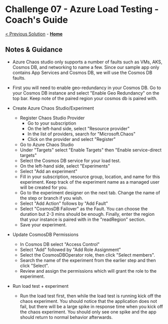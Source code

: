 # Challenge 07 - Azure Load Testing - Coach's Guide 

[< Previous Solution](./Solution-06.md) - **[Home](./README.md)**

## Notes & Guidance
- Azure Chaos studio only supports a number of faults such as VMs, AKS, Cosmos DB, and networking to name a few.  Since our sample app only contains App Services and Cosmos DB, we will use the Cosmos DB faults.
- First you will need to enable geo-redundancy in your Cosmos DB.  Go to your Cosmos DB instance and select "Enable Geo Redundancy" on the top bar.  Keep note of the paired region your cosmos db is paired with.
- Create Azure Chaos Studio/Experiment
    - Register Chaos Studio Provider
        - Go to your subscription
        - On the left-hand side, select "Resource provider"
        - In the list of providers, search for "Microsoft.Chaos"
        - Click on the provider and select "Register"
    - Go to Azure Chaos Studio
    - Under "Targets" select "Enable Targets" then "Enable service-direct targets"
    - Select the Cosmos DB service for your load test.
    - On the left-hand side, select "Experiments"
    - Select "Add an experiment"
    - Fill in your subscription, resource group, location, and name for this experiment.  Keep track of the experiment name as a managed user will be created for you.
    - Go to the experiment designer on the next tab.  Change the name of the step or branch if you wish.
    - Select "Add Action" follows by "Add Fault"
    - Select "CosmosDB Failover" as the Fault.  You can choose the duration but 2-3 mins should be enough.  Finally, enter the region that your instance is paired with in the "readRegion" section.
    - Save your experiment.
- Update CosmosDB Permissions
    - In Cosmos DB select "Access Control"
    - Select "Add" followed by "Add Role Assignment"
    - Select the CosmosDBOperator role, then click "Select members".
    - Search the name of the experiment from the earlier step and then click "Select".
    - Review and assign the permissions which will grant the role to the experiment.

- Run load test + experiment
    - Run the load test first, then while the load test is running kick off the chaos experiment.  You should notice that the application does not fail, but there will be a large spike in response time when you kick off the chaos experiment.  You should only see one spike and the app should return to normal behavior afterwards.


